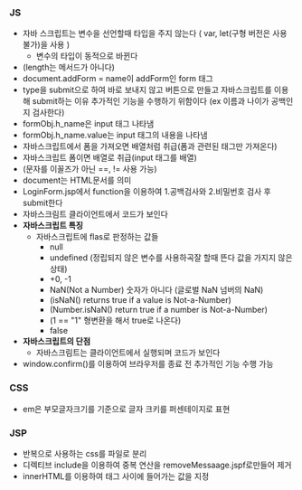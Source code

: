 ### JS
* 자바 스크립트는  변수을 선언할때 타입을 주지 않는다 ( var, let(구형 버전은 사용 불가)을 사용 )
  * 변수의 타입이 동적으로 바뀐다
* (length는 메서드가 아니다)
* document.addForm = name이 addForm인  form 태그
* type을 submit으로 하여 바로 보내지 않고 버튼으로 만들고 자바스크립트를 이용해 submit하는 이유 추가적인 기능을 수행하기 위함이다
(ex 이름과 나이가 공백인지 검사한다)
* formObj.h_name은 input 태그 나타냄
* formObj.h_name.value는 input 태그의 내용을 나타냄
* 자바스크립트에서 폼을 가져오면 배열처럼 취급(폼과 관련된 태그만 가져온다)
* 자바스크립트 폼이면 배열로 취급(input 태그를 배열)
* (문자를 이꼴즈가 아닌 ==, != 사용 가능)
* document는 HTML문서를 의미
* LoginForm.jsp에서 function을 이용하여 1.공백검사와 2.비밀번호 검사 후 submit한다
* 자바스크림트 클라이언트에서 코드가 보인다
* **자바스크립트 특징**
  * 자바스크립트에 flas로 판정하는 값들
    * null
    * undefined (정립되지 않은 변수를 사용하곡잘 할때 뜬다 값을 가지지 않은 상태)
    * +0, -1
    * NaN(Not a Number) 숫자가 아니다 (글로벌 NaN 넘버의 NaN)
    * (isNaN() returns true if a value is Not-a-Number)
    * (Number.isNaN() return true if a number is Not-a-Number)
    * (1 == "1" 형변환을 해서 true로 나온다)
    * false
* **자바스크립트의 단점**
  * 자바스크림트는 클라이언트에서 실행되며 코드가 보인다
* window.confirm()를 이용하여 브라우저를 종료 전 추가적인 기능 수행 가능
### CSS
* em은 부모글자크기를 기준으로 글자 크키를 퍼센테이지로 표현
### JSP
* 반복으로 사용하는 css를 파일로 분리
* 디렉티브 include을 이용하여 중복 연산을 removeMessaage.jspf로만들어 제거
* innerHTML를 이용하여 태그 사이에 들어가는 값을 지정
